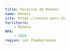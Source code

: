 ```yaml
---
title: Paroisse de Renens
name: Renens
site: https://renens.eerv.ch
territoire:
    - Renens
NPA:
    - 1020
region: Les Chamberonnes
---
```

